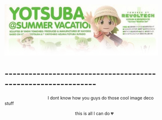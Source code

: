 ![image alt](https://github.com/koirinsdiary/koirinsdiary/blob/012b8c1144e4016a10691d9285f30f92cbc4e6d8/image.png)
# -------------------------------------------------------------
ㅤㅤㅤㅤㅤㅤㅤㅤㅤㅤㅤI dont know how you guys do those cool image deco stuff

ㅤㅤㅤㅤㅤㅤㅤㅤㅤㅤㅤㅤㅤㅤㅤㅤㅤㅤthis is all I can do 💔ㅤㅤ
